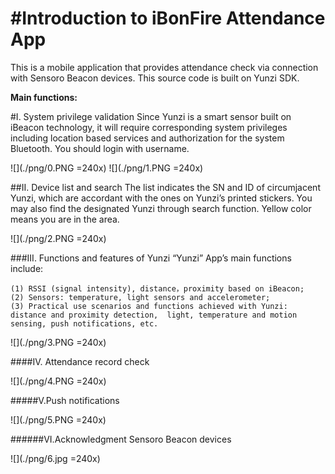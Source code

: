#Introduction to iBonFire Attendance App
======
This is a mobile application that provides attendance check via connection with Sensoro Beacon devices. This source code is built on Yunzi SDK. 

**Main functions:**

#I. System privilege validation
Since Yunzi is a smart sensor built on iBeacon technology, it will require corresponding system privileges including location based services and authorization for the system Bluetooth. You should login with username.

![](./png/0.PNG =240x)
![](./png/1.PNG =240x)

##II. Device list and search
The list indicates the SN and ID of circumjacent Yunzi, which are accordant with the ones on Yunzi’s printed stickers. You may also find the designated Yunzi through search function. Yellow color means you are in the area.

![](./png/2.PNG =240x)

###III. Functions and features of Yunzi
“Yunzi” App’s main functions include:

	(1)	RSSI (signal intensity), distance，proximity based on iBeacon;
	(2)	Sensors: temperature, light sensors and accelerometer;
	(3)	Practical use scenarios and functions achieved with Yunzi: distance and proximity detection,  light, temperature and motion sensing, push notifications, etc. 

![](./png/3.PNG =240x)

####IV. Attendance record check

![](./png/4.PNG =240x)

#####V.Push notifications

![](./png/5.PNG =240x)

######VI.Acknowledgment
Sensoro Beacon devices

![](./png/6.jpg =240x)